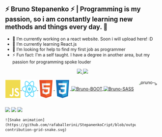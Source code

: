 ## ⚡ Bruno Stepanenko ⚡  |   Programming is my passion, so i am constantly learning new methods and things every day. 🌱

- 🔭 I’m currently working on a react website. Soon i will upload here! :D
- 🌱 I’m currently learning React.js
- 🤔 I’m looking for help to find my first job as programmer
- ⚡ Fun fact: I'm a self taught. I have a degree in another area, but my passion for programming spoke louder

<div align="center">
  <a href="https://github.com/StepanenkoCript">
  <img height="160em" src="https://github-readme-stats.vercel.app/api?username=StepanenkoCript&show_icons=true&theme=merko&include_all_commits=true&hide=prs,issues,contribs&count_private=true"/>
  <img height="160em" src="https://github-readme-stats.vercel.app/api/top-langs/?username=StepanenkoCript&layout=compact&langs_count=7&theme=merko"/>
</div>  
  
  <div style="display: inline_block"><br>
  <img align="center" alt="Bruno-Js" height="60" width="50" src="https://raw.githubusercontent.com/devicons/devicon/master/icons/javascript/javascript-plain.svg"> 
  <img align="center" alt="Bruno-React" height="60" width="50" src="https://raw.githubusercontent.com/devicons/devicon/master/icons/react/react-original.svg">
  <img align="center" alt="Bruno-HTML" height="60" width="50" src="https://raw.githubusercontent.com/devicons/devicon/master/icons/html5/html5-original.svg">
  <img align="center" alt="Bruno-CSS" height="60" width="50" src="https://raw.githubusercontent.com/devicons/devicon/master/icons/css3/css3-original.svg">
  <img align="center" alt="Bruno-BOOT" height="60" width="50" src="https://cdn.jsdelivr.net/gh/devicons/devicon/icons/bootstrap/bootstrap-plain-wordmark.svg">
  <img align="center" alt="Bruno-SASS" height="60" width="50" src="https://cdn.jsdelivr.net/gh/devicons/devicon/icons/sass/sass-original.svg"> 
  <img align="right" alt="bruno-gif" height="150" style="border-radius:50px;" src="https://3ulsmb4eg8vz37c0vz2si64j-wpengine.netdna-ssl.com/wp-content/uploads/2019/05/react-native-UX-design.gif">
</div>
  
  ##
  
  <div>
  <a href ="mailto:bruno@stepanenko.io"><img src="https://user-images.githubusercontent.com/80807495/137797409-8ddc2f1f-5da0-470a-ae53-f78c40a0c991.png" target="_blank"></a>
  <a href="https://www.linkedin.com/in/bstepanenko/" target="_blank"><img src="https://img.shields.io/badge/-LinkedIn-%230077B5?style=for-the-badge&logo=linkedin&logoColor=white" target="_blank"></a>
  <a href="https://api.whatsapp.com/send?phone=+5511978054015"><img src="https://img.shields.io/badge/WhatsApp-25D366?style=for-the-badge&logo=whatsapp&logoColor=white" target="_blank"></a> 
    
    ![Snake animation](https://github.com/rafaballerini/StepanenkoCript/blob/output/github-contribution-grid-snake.svg)
</div>
